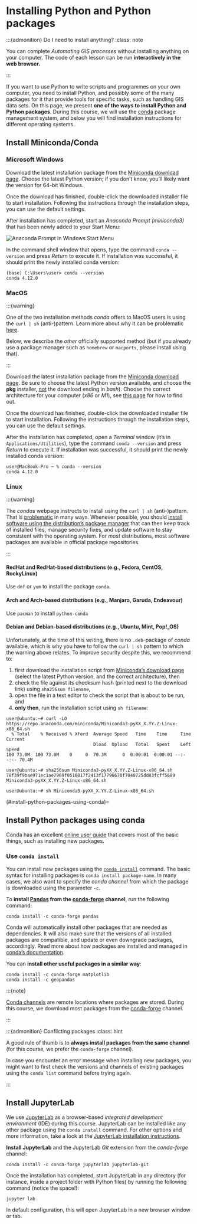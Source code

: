 # Installing Python and Python packages

:::{admonition} Do I need to install anything?
:class: note

You can complete *Automating GIS processes* without installing anything on your computer. The code of each lesson can be run **interactively in the web browser.**

:::

If you want to use Python to write scripts and programmes on your own computer,
you need to install Python, and possibly some of the many packages for it that
provide tools for specific tasks, such as handling GIS data sets. On this page,
we present **one of the ways  to install Python and Python packages**. During
this course, we will use the [conda](https://docs.conda.io/) package management
system, and below you will find installation instructions for different
operating systems.


## Install Miniconda/Conda

### Microsoft Windows

Download the latest installation package from the [Miniconda download
page](https://docs.conda.io/en/latest/miniconda.html#windows-installers).
Choose the latest Python version; if you don’t know, you’ll likely want the
version for 64-bit Windows.

Once the download has finished, double-click the downloaded installer file to
start installation. Following the instructions through the installation steps,
you can use the default settings.

After installation has completed, start an *Anaconda Prompt (miniconda3)* that
has been newly added to your Start Menu: 

![Anaconda Prompt in Windows Start Menu](/static/images/course-info/anaconda-prompt_260x120px.png)

In the command shell window that opens, type the command `conda --version` and
press *Return* to execute it. If installation was successful, it should print
the newly installed conda version:

```
(base) C:\Users\user> conda --version
conda 4.12.0
```


### MacOS

:::{warning}

One of the two installation methods *conda* offers to MacOS users is using the
`curl | sh` (anti-)pattern. Learn more about why it can be problematic <a
href="https://0x46.net/thoughts/2019/04/27/piping-curl-to-shell/">here</a>.

Below, we describe the *other* officially supported method (but if you already
use a package manager such as `homebrew` or `macports`, please install using
that).

:::


Download the latest installation package from the [Miniconda download
page](https://docs.conda.io/en/latest/miniconda.html#macos-installers).
Be sure to choose the latest Python version available, and choose the **pkg**
installer, <u>not</u> the download ending in *bash*). Choose the correct architecture
for your computer (*x86* or *M1*), see [this page](https://support.apple.com/en-us/HT211814)
for how to find out.

Once the download has finished, double-click the downloaded installer file to
start installation. Following the instructions through the installation steps,
you can use the default settings.

After the installation has completed, open a *Terminal* window (it’s in
`Applications/Utilities`), type the command `conda --version` and press *Return*
to execute it. If installation was successful, it should print the newly
installed conda version:

```
user@MacBook-Pro ~ % conda --version
conda 4.12.0
```


### Linux

:::{warning}

The *condas* webpage instructs to install using the `curl | sh` (anti-)pattern.
That is <a href="https://0x46.net/thoughts/2019/04/27/piping-curl-to-shell/">
problematic</a> in many ways. Whenever possible, you should
<a href="https://docs.sweeting.me/s/against-curl-sh#">install software
using the distribution’s package manager</a> that can then keep track of
installed files, manage security fixes, and update software to stay consistent
with the operating system. For *most* distributions, most software packages are
available in official package repositories. 

:::


#### RedHat and RedHat-based distributions (e.g., Fedora, CentOS, RockyLinux)

Use `dnf` or `yum` to install the package `conda`.


#### Arch and Arch-based distributions (e.g., Manjaro, Garuda, Endeavour)

Use `pacman` to install `python-conda`


#### Debian and Debian-based distributions (e.g., Ubuntu, Mint, Pop!_OS)

Unfortunately, at the time of this writing, there is no `.deb`-package of
*conda* available, which is why you have to follow the `curl | sh` pattern to
which the warning above relates.
To improve security despite this, we recommend to:

1. first download the installation script from [Miniconda’s download
  page](https://docs.conda.io/en/latest/miniconda.html#linux-installers)
  (select the latest Python version, and the correct architecture), then 
2. check the file against its checksum hash (printed next to the download link)
  using `sha256sum filename`, 
3. open the file in a text editor to check the script that is about to be run,
  and
4. **only then**, run the installation script using `sh filename`:

```
user@ubuntu:~# curl -LO https://repo.anaconda.com/miniconda/Miniconda3-pyXX_X.YY.Z-Linux-x86_64.sh
  % Total    % Received % Xferd  Average Speed   Time    Time     Time  Current
                                 Dload  Upload   Total   Spent    Left  Speed
100 73.0M  100 73.0M    0     0  70.3M      0  0:00:01  0:00:01 --:--:-- 70.4M

user@ubuntu:~# sha256sum Miniconda3-pyXX_X.YY.Z-Linux-x86_64.sh
78f39f9bae971ec1ae7969f0516017f2413f17796670f7040725dd83fcff5689  Miniconda3-pyXX_X.YY.Z-Linux-x86_64.sh

user@ubuntu:~# sh Miniconda3-pyXX_X.YY.Z-Linux-x86_64.sh
```

(#install-python-packages-using-conda)=
## Install Python packages using conda

Conda has an excellent [online user guide](https://docs.conda.io/projects/conda)
that covers most of the basic things, such as installing new packages.

### Use `conda install`

You can install new packages using the [`conda
install`](https://docs.conda.io/projects/conda/en/latest/commands/install.html)
command. The basic syntax for installing packages is `conda install
package-name`.
In many cases, we also want to specify the *conda channel* from which the package is downloaded using the parameter `-c`.

To **install [Pandas](https://pandas.pydata.org) from the
[conda-forge](https://anaconda.org/conda-forge/) channel**, run the following command:

```
conda install -c conda-forge pandas
```

Conda will automatically install other packages that are needed as
dependencies. It will also make sure that the versions of all installed packages
are compatible, and update or even downgrade packages, accordingly. Read more
about how packages are installed and managed in [conda’s
documentation](https://docs.conda.io/projects/conda/en/latest/user-guide/tasks/manage-pkgs.html#installing-packages).

You can **install other useful packages in a similar way**:

```
conda install -c conda-forge matplotlib
conda install -c geopandas
```


:::{note}

[Conda channels](https://docs.conda.io/projects/conda/en/latest/user-guide/concepts/channels.html)
are remote locations where packages are stored. During this course, we download
most packages from the [conda-forge](https://conda-forge.org/#about) channel.

:::


:::{admonition} Conflicting packages
:class: hint

A good rule of thumb is to **always install packages from the same channel**
(for this course, we prefer the `conda-forge` channel). 

In case you encounter an error message when installing new packages, you might
want to first check the versions and channels of existing packages using the
`conda list` command before trying again.

:::


## Install JupyterLab

We use [JupyterLab](https://jupyterlab.readthedocs.io/en/stable/getting_started/overview.html) as a browser-based *integrated development environment* (IDE) during this course. JupyterLab can be installed like any other package using the `conda install` command. For other options and more information, take a look at the [JupyterLab installation instructions](https://jupyterlab.readthedocs.io/en/stable/getting_started/installation.html).

**Install JupyterLab** and the JupyterLab *Git* extension from the *conda-forge* channel:

```
conda install -c conda-forge jupyterlab jupyterlab-git
```

Once the installation has completed, start JupyterLab in any directory (for instance, inside a project folder with Python files) by running the following command (notice the space!):

```
jupyter lab
```

In default configuration, this will open JupyterLab in a new browser window or tab.
